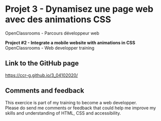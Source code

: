 # Projet 3 - Dynamisez une page web avec des animations CSS

OpenClassrooms - Parcours développeur web

**Project #2 - Integrate a mobile website with animations in CSS**<br>
OpenClassrooms - Web developper training

## Link to the GitHub page

https://ccr-g.github.io/3_04102020/

## Comments and feedback

This exercice is part of my training to become a web developper.<br>
Please do send me comments or feedback that could help me improve my skills and understanding of HTML, CSS and accessibility.
